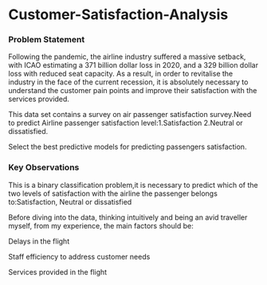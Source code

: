 # Customer-Satisfaction-Analysis
### Problem Statement
Following the pandemic, the airline industry suffered a massive setback, with ICAO estimating a 371 billion dollar loss in 2020, and a 329 billion dollar loss with reduced seat capacity. As a result, in order to revitalise the industry in the face of the current recession, it is absolutely necessary to understand the customer pain points and improve their satisfaction with the services provided.

This data set contains a survey on air passenger satisfaction survey.Need to predict Airline passenger satisfaction level:1.Satisfaction 2.Neutral or dissatisfied.

Select the best predictive models for predicting passengers satisfaction.

### Key Observations
This is a binary classification problem,it is necessary to predict which of the two levels of satisfaction with the airline the passenger belongs to:Satisfaction, Neutral or dissatisfied

Before diving into the data, thinking intuitively and being an avid traveller myself, from my experience, the main factors should be:

Delays in the flight

Staff efficiency to address customer needs

Services provided in the flight
